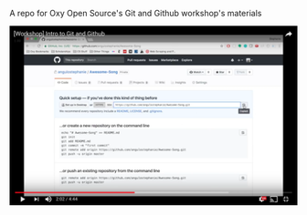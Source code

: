 A repo for Oxy Open Source's Git and Github workshop's materials

[![Video Tutorial](screenshot.jpg)](http://www.youtube.com/watch?v=zwKojkH2SVA)

